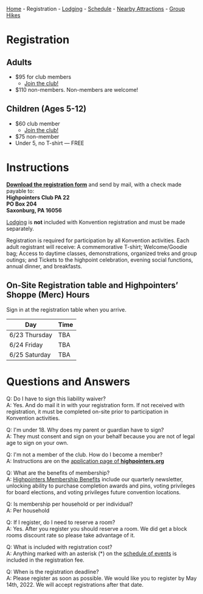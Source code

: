 [Home](index.md) - Registration - [Lodging](lodging.md) - [Schedule](schedule.md) - [Nearby Attractions](nearby-attractions.md) - [Group Hikes](group-hikes.md) 

# Registration
## Adults
- $95 for club members
    - [Join the club!](https://highpointers.org/application/)
- $110 non-members. Non-members are welcome! 

## Children (Ages 5-12)
- $60 club member
    - [Join the club!](https://highpointers.org/application/)
- $75 non-member
- Under 5, no T-shirt — FREE

# Instructions
**[Download the registration form](./Registration_Form_updated_2021_11_29.pdf)** and send by mail, with a check made payable to: <br/>
**Highpointers Club PA 22<br/>
PO Box 204<br/>
Saxonburg, PA 16056**

[Lodging](lodging.md) is **not** included with Konvention registration and must be made separately.

Registration is required for participation by all Konvention activities.  Each adult registrant will receive: A commemorative T-shirt; Welcome/Goodie bag; Access to daytime classes, demonstrations, organized treks and group outings; and Tickets to the highpoint celebration, evening social functions, annual dinner, and breakfasts.

<!--
Awaiting further instructions on this...
If you would like to donate to the Highpointers Foundation, please consider rounding up to the nearest hundred increment on your check.
-->

## On-Site Registration table and Highpointers’ Shoppe (Merc) Hours
Sign in at the registration table when you arrive.
        
| Day           | Time            |
|---------------|-----------------|
| 6/23 Thursday | TBA |
| 6/24 Friday   | TBA |
| 6/25 Saturday | TBA |

# Questions and Answers
Q: Do I have to sign this liability waiver? 
<br/>A: Yes. And do mail it in with your registration form. If not received with registration, it must be completed on-site prior to participation in Konvention activities.

Q: I'm under 18. Why does my parent or guardian have to sign? 
<br/>A: They must consent and sign on your behalf because you are not of legal age to sign on your own.

Q: I'm not a member of the club. How do I become a member?
<br/>A: Instructions are on the [application page of **highpointers.org**](https://highpointers.org/application/)

Q: What are the benefits of membership?
<br/>A: [Highpointers Membership Benefits](https://highpointers.org/membership-benefits/) include our quarterly newsletter, unlocking ability to purchase completion awards and pins, voting privileges for board elections, and voting privileges future convention locations.

Q: Is membership per household or per individual?
<br/>A: Per household

Q: If I register, do I need to reserve a room?
<br/>A: Yes. After you register you should reserve a room. We did get a block rooms discount rate so please take advantage of it.

Q: What is included with registration cost?
<br/>A: Anything marked with an asterisk (*) on the [schedule of events](schedule.md) is included in the registration fee.

Q: When is the registration deadline?
<br/>A: Please register as soon as possible. We would like you to register by May 14th, 2022. We will accept registrations after that date.
